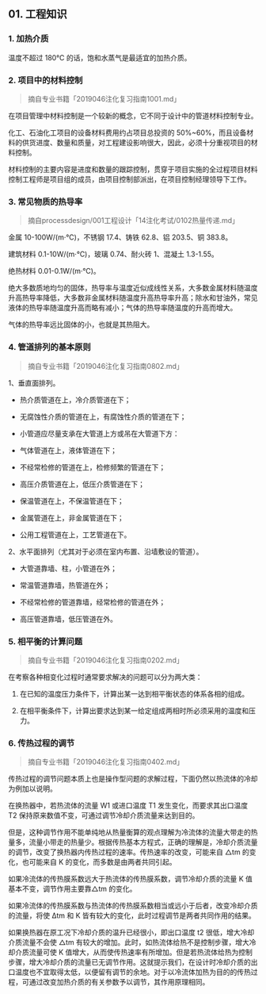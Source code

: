 ## 01. 工程知识

### 1. 加热介质

温度不超过 180℃ 的话，饱和水蒸气是最适宜的加热介质。

### 2. 项目中的材料控制
> 摘自专业书籍「2019046注化复习指南1001.md」

在项目管理中材料控制是一个较新的概念，它不同于设计中的管道材料控制专业。

化工、石油化工项目的设备材料费用约占项目总投资的 50%~60%，而且设备材料的供货进度、数量和质量，对工程建设影响很大，因此，必须十分重视项目的材料控制。

材料控制的主要内容是进度和数量的跟踪控制，贯穿于项目实施的全过程项目材料控制工程师是项目组的成员，由项目控制部派出，在项目控制经理领导下工作。

### 3. 常见物质的热导率
> 摘自processdesign/001工程设计「14注化考试/0102热量传递.md」

金属 10-100W/(m·℃)，不锈钢 17.4、铸铁 62.8、铝 203.5、铜 383.8。

建筑材料 0.1-10W/(m·℃)，玻璃 0.74、耐火砖 1、混凝土 1.3-1.55。

绝热材料 0.01-0.1W/(m·℃)。

绝大多数质地均匀的固体，热导率与温度近似成线性关系，大多数金属材料随温度升高热导率降低，大多数非金属材料随温度升高热导率升高；除水和甘油外，常见液体的热导率随温度升高而略有减小；气体的热导率随温度的升高而增大。

气体的热导率远比固体的小，也就是其热阻大。

### 4. 管道排列的基本原则
> 摘自专业书籍「2019046注化复习指南0802.md」

1、垂直面排列。

- 热介质管道在上，冷介质管道在下；

- 无腐蚀性介质的管道在上，有腐蚀性介质的管道在下；

- 小管道应尽量支承在大管道上方或吊在大管道下方：

- 气体管道在上，液体管道在下；

- 不经常检修的管道在上，检修频繁的管道在下；

- 高压介质管道在上，低压介质管道在下；

- 保温管道在上，不保温管道在下；

- 金属管道在上，非金属管道在下；

- 公用工程管道在上，工艺管道在下。

2、水平面排列（尤其对于必须在室内布置、沿墙敷设的管道）。

- 大管道靠墙、柱，小管道在外；

- 常温管道靠墙，热管道在外；

- 不经常检修的管道靠墙，经常检修的管道在外；

- 高压管道靠墙，低压管道在外。

### 5. 相平衡的计算问题
> 摘自专业书籍「2019046注化复习指南0202.md」

在考察各种相变化过程时通常要求解决的问题可以分为两大类：

1. 在已知的温度压力条件下，计算出某一达到相平衡状态的体系各相的组成。

2. 在相平衡条件下，计算出要求达到某一给定组成两相时所必须采用的温度和压力。

### 6. 传热过程的调节
> 摘自专业书籍「2019046注化复习指南0402.md」

传热过程的调节问题本质上也是操作型问题的求解过程，下面仍然以热流体的冷却为例加以说明。

在换热器中，若热流体的流量 W1 或进口温度 T1 发生变化，而要求其出口温度 T2 保持原来数值不变，可通过调节冷却介质流量来达到目的。

但是，这种调节作用不能单纯地从热量衡算的观点理解为冷流体的流量大带走的热量多，流量小带走的热量少。根据传热基本方程式，正确的理解是，冷却介质流量的调节，改变了换热器内传热过程的速率。传热速率的改变，可能来自 △tm 的变化，也可能来自 K 的变化，而多数是由两者共同引起。

如果冷流体的传热膜系数远大于热流体的传热膜系数，调节冷却介质的流量 K 值基本不变，调节作用主要靠△tm 的变化。

如果冷流体的传热膜系数与热流体的传热膜系数相当或远小于后者，改变冷却介质的流量，将使 Δtm 和 K 皆有较大的变化，此时过程调节是两者共同作用的结果。

如果换热器在原工况下冷却介质的温升已经很小，即出口温度 t2 很低，增大冷却介质流量不会使 △tm 有较大的增加。此时，如热流体给热不是控制步骤，增大冷却介质流量可使 K 值增大，从而使传热速率有所增加。但是若热流体给热为控制步骤，增大冷却介质的流量已无调节作用。这就提示我们，在设计时冷却介质的出口温度也不宜取得太低，以便留有调节的余地。对于以冷流体加热为目的的传热过程，可通过改变加热介质的有关参数予以调节，其作用原理相同。

